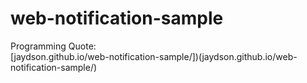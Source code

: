 web-notification-sample
=======================

Programming Quote:  
[jaydson.github.io/web-notification-sample/])(jaydson.github.io/web-notification-sample/)
